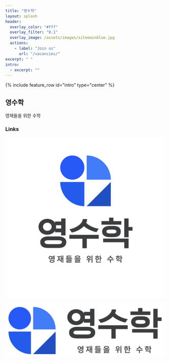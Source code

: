 ```yaml
---
title: "영수학"
layout: splash
header:
  overlay_color: "#fff"
  overlay_filter: "0.1"
  overlay_image: /assets/images/sitemainblue.jpg
  actions:
    - label: "Join us"
      url: "/vacancies/"
excerpt: " "
intro:
  - excerpt: ""
---
```


{% include feature_row id="intro" type="center" %}

## 영수학

영재들을 위한 수학

### Links

![0math-logo](/assets/images/0math-logo.jpg)

![sitemainblue](/assets/images/sitemainblue.jpg)
